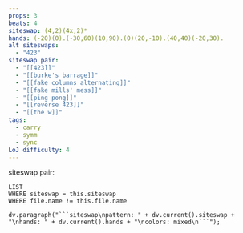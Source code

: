 ```yaml
---
props: 3
beats: 4
siteswap: (4,2)(4x,2)*
hands: (-20)(0).(-30,60)(10,90).(0)(20,-10).(40,40)(-20,30).
alt siteswaps:
  - "423"
siteswap pair:
  - "[[423]]"
  - "[[burke's barrage]]"
  - "[[fake columns alternating]]"
  - "[[fake mills' mess]]"
  - "[[ping pong]]"
  - "[[reverse 423]]"
  - "[[the w]]"
tags:
  - carry
  - symm
  - sync
LoJ difficulty: 4
---
```


siteswap pair:
```dataview
LIST
WHERE siteswap = this.siteswap
WHERE file.name != this.file.name
```
```dataviewjs
dv.paragraph("```siteswap\npattern: " + dv.current().siteswap + "\nhands: " + dv.current().hands + "\ncolors: mixed\n```");
```
